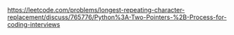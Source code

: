https://leetcode.com/problems/longest-repeating-character-replacement/discuss/765776/Python%3A-Two-Pointers-%2B-Process-for-coding-interviews